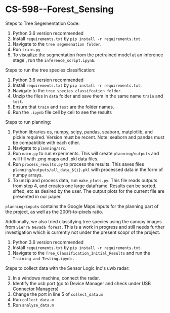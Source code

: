 # CS-598--Forest_Sensing

Steps to Tree Segementation Code:
1. Python 3.6 version recommended
2. Install `requirements.txt` by `pip install -r requirements.txt`. 
3. Navigate to the `tree segemenation folder`.
4. Run `train.py`
5. To visualize the segmentation from the pretrained model at an inference stage , run the `inference_script.ipynb`.

Steps to run the tree species classification:
1. Python 3.6 version recommended
2. Install `requirements.txt` by `pip install -r requirements.txt`.
3. Navigate to the `tree species classifcation folder`.
4. Unzip the files in `data` folder and save them in the same name `train` and `test`. 
5. Ensure that `train` and `test` are the folder names.
6. Run the `.ipynb` file cell by cell to see the results

Steps to run planning:
1. Python libraries os, numpy, scipy, pandas, seaborn, matplotlib, and pickle required. Version must be recent. Note: seaborn and pandas must be compabtible with each other. 
2. Navigate to `planning/src`.
3. Run `main.py` to run experiments. This will create `planning/outputs` and will fill with .png maps and .pkl data files.
4. Run `process_results.py` to process the results. This saves files `planning/outputs/all_data_${i}.pkl` with processed data in the form of numpy arrays. 
5. To unzip and process data, run `make_plots.py`. This file reads outputs from step 4, and creates one large dataframe. Results can be sorted, sifted, etc as desired by the user. The output plots for the current file are presented in our paper. 

`planning/inputs` contains the Google Maps inputs for the planning part of the project, as well as the 200ft-to-pixels ratio. 


Addtionally, we also tried classifying tree species using the canopy images from `Sierra Nevada forest`. This is a work in progress and still needs further investigation which is currently not under the present scopr of the project. 

1. Python 3.6 version recommended
2. Install `requirements.txt` by `pip install -r requirements.txt`.
3. Navigate to the `Tree_Classification_Initial_Results` and run the `Training and Testing.ipynb` .

Steps to collect data with the Sensor Logic Inc's uwb radar:
1. In a windows machine, connect the radar.
2. Identify the usb port (go to Device Manager and check under USB Connector Managers)
3. Change the port in line 5 of `collect_data.m`
4. Run `collect_data.m`
5. Run `analyze_data.m`
